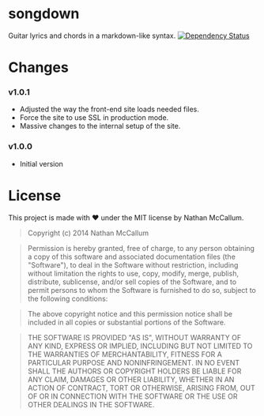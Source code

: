 songdown
========

Guitar lyrics and chords in a markdown-like syntax. [![Dependency Status](https://david-dm.org/Vasari/songdown.svg?style=flat-square)](https://david-dm.org/Vasari/songdown)

Changes
=======

### v1.0.1
- Adjusted the way the front-end site loads needed files.
- Force the site to use SSL in production mode.
- Massive changes to the internal setup of the site.

### v1.0.0
- Initial version

License
=======

This project is made with :heart: under the MIT license by Nathan McCallum.

> Copyright (c) 2014 Nathan McCallum

> Permission is hereby granted, free of charge, to any person obtaining a copy of this software and associated documentation files (the "Software"), to deal in the Software without restriction, including without limitation the rights to use, copy, modify, merge, publish, distribute, sublicense, and/or sell copies of the Software, and to permit persons to whom the Software is furnished to do so, subject to the following conditions:

> The above copyright notice and this permission notice shall be included in all copies or substantial portions of the Software.

> THE SOFTWARE IS PROVIDED "AS IS", WITHOUT WARRANTY OF ANY KIND, EXPRESS OR IMPLIED, INCLUDING BUT NOT LIMITED TO THE WARRANTIES OF MERCHANTABILITY, FITNESS FOR A PARTICULAR PURPOSE AND NONINFRINGEMENT. IN NO EVENT SHALL THE AUTHORS OR COPYRIGHT HOLDERS BE LIABLE FOR ANY CLAIM, DAMAGES OR OTHER LIABILITY, WHETHER IN AN ACTION OF CONTRACT, TORT OR OTHERWISE, ARISING FROM, OUT OF OR IN CONNECTION WITH THE SOFTWARE OR THE USE OR OTHER DEALINGS IN THE SOFTWARE.
